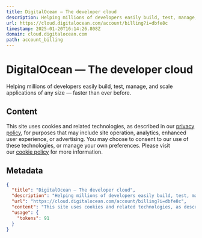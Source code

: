 ```yaml
---
title: DigitalOcean — The developer cloud
description: Helping millions of developers easily build, test, manage, and scale applications of any size — faster than ever before.
url: https://cloud.digitalocean.com/account/billing?i=dbfe8c
timestamp: 2025-01-20T16:14:26.808Z
domain: cloud.digitalocean.com
path: account_billing
---
```


# DigitalOcean — The developer cloud


Helping millions of developers easily build, test, manage, and scale applications of any size — faster than ever before.


## Content

This site uses cookies and related technologies, as described in our [privacy policy](https://www.digitalocean.com/legal/privacy-policy/), for purposes that may include site operation, analytics, enhanced user experience, or advertising. You may choose to consent to our use of these technologies, or manage your own preferences. Please visit our [cookie policy](https://www.digitalocean.com/legal/cookie-policy) for more information.

## Metadata

```json
{
  "title": "DigitalOcean — The developer cloud",
  "description": "Helping millions of developers easily build, test, manage, and scale applications of any size — faster than ever before.",
  "url": "https://cloud.digitalocean.com/account/billing?i=dbfe8c",
  "content": "This site uses cookies and related technologies, as described in our [privacy policy](https://www.digitalocean.com/legal/privacy-policy/), for purposes that may include site operation, analytics, enhanced user experience, or advertising. You may choose to consent to our use of these technologies, or manage your own preferences. Please visit our [cookie policy](https://www.digitalocean.com/legal/cookie-policy) for more information.",
  "usage": {
    "tokens": 91
  }
}
```
